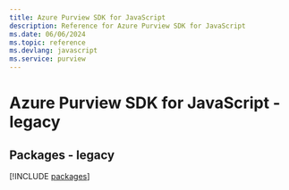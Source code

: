 ```yaml
---
title: Azure Purview SDK for JavaScript
description: Reference for Azure Purview SDK for JavaScript
ms.date: 06/06/2024
ms.topic: reference
ms.devlang: javascript
ms.service: purview
---
```

# Azure Purview SDK for JavaScript - legacy
## Packages - legacy
[!INCLUDE [packages](purview-index.md)]